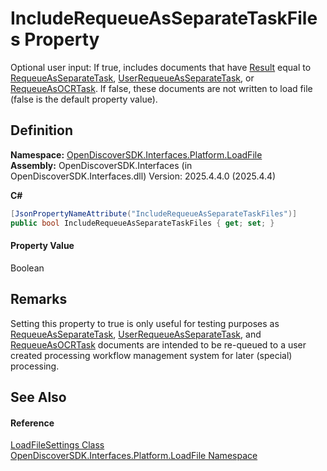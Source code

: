 # IncludeRequeueAsSeparateTaskFiles Property


Optional user input: If true, includes documents that have <a href="afc45d77-b73b-c2ea-47d8-95bb69deb137">Result</a> equal to <a href="ff0037ea-a44f-2c8c-d4c2-7a636e133434">RequeueAsSeparateTask</a>, <a href="ff0037ea-a44f-2c8c-d4c2-7a636e133434">UserRequeueAsSeparateTask</a>, or <a href="ff0037ea-a44f-2c8c-d4c2-7a636e133434">RequeueAsOCRTask</a>. If false, these documents are not written to load file (false is the default property value).



## Definition
**Namespace:** <a href="64ba929d-e4db-0192-acbb-9e65aff4a599">OpenDiscoverSDK.Interfaces.Platform.LoadFile</a>  
**Assembly:** OpenDiscoverSDK.Interfaces (in OpenDiscoverSDK.Interfaces.dll) Version: 2025.4.4.0 (2025.4.4)

**C#**
``` C#
[JsonPropertyNameAttribute("IncludeRequeueAsSeparateTaskFiles")]
public bool IncludeRequeueAsSeparateTaskFiles { get; set; }
```



#### Property Value
Boolean

## Remarks
Setting this property to true is only useful for testing purposes as <a href="ff0037ea-a44f-2c8c-d4c2-7a636e133434">RequeueAsSeparateTask</a>, <a href="ff0037ea-a44f-2c8c-d4c2-7a636e133434">UserRequeueAsSeparateTask</a>, and <a href="ff0037ea-a44f-2c8c-d4c2-7a636e133434">RequeueAsOCRTask</a> documents are intended to be re-queued to a user created processing workflow management system for later (special) processing.

## See Also


#### Reference
<a href="ee220e30-2094-dd55-5185-7f3f158d4dbf">LoadFileSettings Class</a>  
<a href="64ba929d-e4db-0192-acbb-9e65aff4a599">OpenDiscoverSDK.Interfaces.Platform.LoadFile Namespace</a>  
